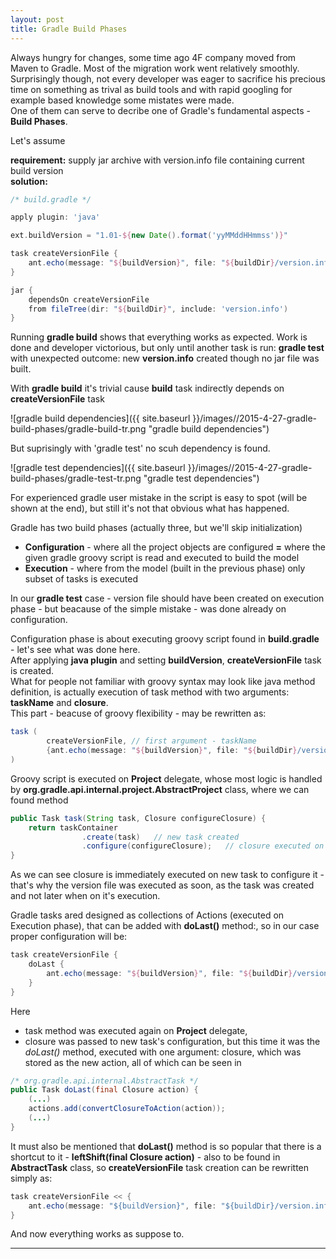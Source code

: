 ```yaml
---
layout: post
title: Gradle Build Phases
---
```


Always hungry for changes, some time ago 4F company moved from Maven to Gradle.
Most of the migration work went relatively smoothly.
Surprisingly though, not every developer was eager to sacrifice his precious time on something as trival as build tools and
with rapid googling for example based knowledge some mistates were made.  
One of them can serve to decribe one of Gradle's fundamental aspects - **Build Phases**.  
  
Let's assume  

**requirement:** supply jar archive with version.info file containing current build version  
**solution:**  

```groovy
/* build.gradle */

apply plugin: 'java'

ext.buildVersion = "1.01-${new Date().format('yyMMddHHmmss')}"

task createVersionFile {
    ant.echo(message: "${buildVersion}", file: "${buildDir}/version.info")
}

jar {
    dependsOn createVersionFile
    from fileTree(dir: "${buildDir}", include: 'version.info')
}
```  
  
Running **gradle build** shows that everything works as expected. Work is done and developer victorious,
but only until another task is run: **gradle test**
with unexpected outcome: new **version.info** created though no jar file was built.

With **gradle build** it's trivial cause **build** task indirectly depends on **createVersionFile** task

![gradle build dependencies]({{ site.baseurl }}/images//2015-4-27-gradle-build-phases/gradle-build-tr.png "gradle build dependencies")
  

But suprisingly with 'gradle test' no scuh dependency is found.

![gradle test dependencies]({{ site.baseurl }}/images//2015-4-27-gradle-build-phases/gradle-test-tr.png "gradle test dependencies")  
  
  
For experienced gradle user mistake in the script is easy to spot (will be shown at the end),
but still it's not that obvious what has happened.  

Gradle has two build phases (actually three, but we'll skip initialization)  
- **Configuration** - where all the project objects are configured **=** where the given gradle groovy script is read and executed to build the model  
- **Execution** - where from the model (built in the previous phase) only subset of tasks is executed 

In our **gradle test** case - version file should have been created on execution phase - but beacause of the simple mistake - was done already on configuration.

Configuration phase is about executing groovy script found in **build.gradle** - let's see what was done here.  
After applying **java plugin** and setting **buildVersion**, **createVersionFile** task is created.  
What for people not familiar with groovy syntax may look like java method definition, is actually execution of task method with two arguments: **taskName** and **closure**.  
This part - beacuse of groovy flexibility - may be rewritten as:  
  
  
```groovy
task (
        createVersionFile, // first argument - taskName
        {ant.echo(message: "${buildVersion}", file: "${buildDir}/version.info")} // second argument - closure
)
```  
  
  
Groovy script is executed on **Project** delegate, 
whose most logic is handled by **org.gradle.api.internal.project.AbstractProject** class, where we can found method
    

```java
public Task task(String task, Closure configureClosure) {
	return taskContainer
				.create(task)	// new task created
				.configure(configureClosure);	// closure executed on Task delegate
}
```  
  

As we can see closure is immediately executed on new task to configure it - that's why the version file was executed as soon,
as the task was created and not later when on it's execution.

Gradle tasks ared designed as collections of Actions (executed on Execution phase), that can be added with **doLast()** method:,
so in our case proper configuration will be:
  

```groovy
task createVersionFile {
    doLast {
        ant.echo(message: "${buildVersion}", file: "${buildDir}/version.info")
    }
}
```
  

Here  
- task method was executed again on **Project** delegate,  
- closure was passed to new task's configuration, but this time it was the *doLast()* method, executed with one argument: closure, which was stored as the new action,
all of which can be seen in  
  
  
```java
/* org.gradle.api.internal.AbstractTask */
public Task doLast(final Closure action) {
	(...)
	actions.add(convertClosureToAction(action));
	(...)
}
```  
  
  
It must also be mentioned that **doLast()** method is so popular that there is a shortcut to it - **leftShift(final Closure action)** - also to be found in **AbstractTask** class,
so **createVersionFile** task creation can be rewritten simply as:  
  
  
```java
task createVersionFile << {
    ant.echo(message: "${buildVersion}", file: "${buildDir}/version.info")
}
```  
  
  
And now everything works as suppose to.

****



